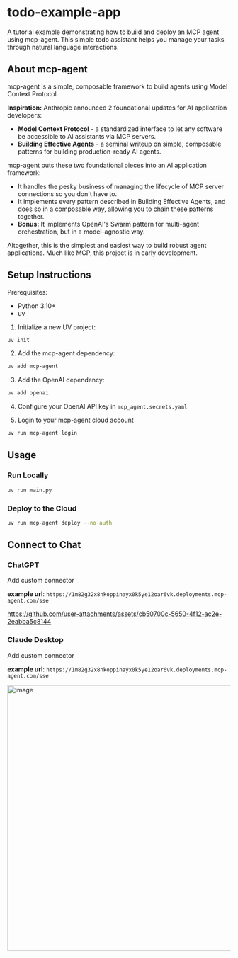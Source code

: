 # todo-example-app

A tutorial example demonstrating how to build and deploy an MCP agent using mcp-agent. This simple todo assistant helps you manage your tasks through natural language interactions.

## About mcp-agent

mcp-agent is a simple, composable framework to build agents using Model Context Protocol.

**Inspiration:** Anthropic announced 2 foundational updates for AI application developers:

- **Model Context Protocol** - a standardized interface to let any software be accessible to AI assistants via MCP servers.
- **Building Effective Agents** - a seminal writeup on simple, composable patterns for building production-ready AI agents.

mcp-agent puts these two foundational pieces into an AI application framework:

- It handles the pesky business of managing the lifecycle of MCP server connections so you don't have to.
- It implements every pattern described in Building Effective Agents, and does so in a composable way, allowing you to chain these patterns together.
- **Bonus:** It implements OpenAI's Swarm pattern for multi-agent orchestration, but in a model-agnostic way.

Altogether, this is the simplest and easiest way to build robust agent applications. Much like MCP, this project is in early development.

## Setup Instructions

Prerequisites:
- Python 3.10+
- uv

1. Initialize a new UV project:
```bash
uv init
```

2. Add the mcp-agent dependency:
```bash
uv add mcp-agent
```

3. Add the OpenAI dependency:
```bash
uv add openai
```

4. Configure your OpenAI API key in `mcp_agent.secrets.yaml`

5. Login to your mcp-agent cloud account
```bash
uv run mcp-agent login
```

## Usage

### Run Locally
```bash
uv run main.py
```

### Deploy to the Cloud
```bash
uv run mcp-agent deploy --no-auth
```

## Connect to Chat

### ChatGPT

Add custom connector

**example url**: `https://1m82g32x8nkoppinayx0k5ye12oar6vk.deployments.mcp-agent.com/sse`

https://github.com/user-attachments/assets/cb50700c-5650-4f12-ac2e-2eabba5c8144

### Claude Desktop

Add custom connector

**example url**: `https://1m82g32x8nkoppinayx0k5ye12oar6vk.deployments.mcp-agent.com/sse`

<img width="700" height="600" alt="image" src="https://github.com/user-attachments/assets/e9367309-7ebd-4e40-aa16-56dcae17b5eb" />
